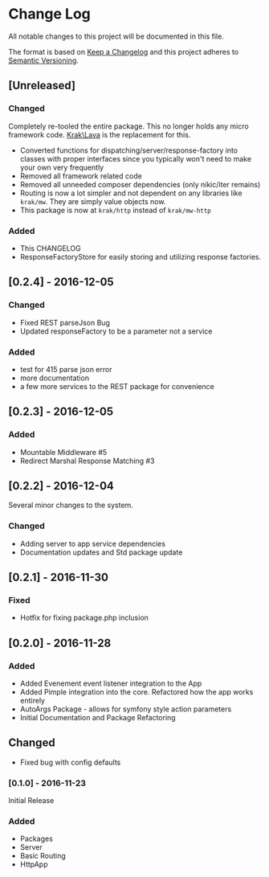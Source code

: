 # Change Log

All notable changes to this project will be documented in this file.

The format is based on [Keep a Changelog](http://keepachangelog.com/)
and this project adheres to [Semantic Versioning](http://semver.org/).

## [Unreleased]

### Changed

Completely re-tooled the entire package. This no longer holds any micro framework code. [Krak\\Lava](https://github.com/krakphp/lava) is the replacement for this.

- Converted functions for dispatching/server/response-factory into classes with proper interfaces since you typically won't need to make your own very frequently
- Removed all framework related code
- Removed all unneeded composer dependencies (only nikic/iter remains)
- Routing is now a lot simpler and not dependent on any libraries like `krak/mw`. They are simply value objects now.
- This package is now at `krak/http` instead of `krak/mw-http`

### Added

- This CHANGELOG
- ResponseFactoryStore for easily storing and utilizing response factories.

## [0.2.4] - 2016-12-05

### Changed

- Fixed REST parseJson Bug
- Updated responseFactory to be a parameter not a service

### Added

- test for 415 parse json error
- more documentation
- a few more services to the REST package for convenience


## [0.2.3] - 2016-12-05

### Added

- Mountable Middleware \#5
- Redirect Marshal Response Matching \#3

## [0.2.2] - 2016-12-04

Several minor changes to the system.

### Changed

- Adding server to app service dependencies
- Documentation updates and Std package update

## [0.2.1] - 2016-11-30

### Fixed

- Hotfix for fixing package.php inclusion

## [0.2.0] - 2016-11-28

### Added

- Added Evenement event listener integration to the App
- Added Pimple integration into the core. Refactored how
  the app works entirely
- AutoArgs Package - allows for symfony style action parameters
- Initial Documentation and Package Refactoring

## Changed

- Fixed bug with config defaults

### [0.1.0] - 2016-11-23

Initial Release

### Added

- Packages
- Server
- Basic Routing
- HttpApp
